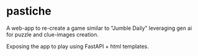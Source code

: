 # pastiche

A web-app to re-create a game similar to "Jumble Daily" leveraging gen ai for puzzle and clue-images creation.

Exposing the app to play using FastAPI + html templates.